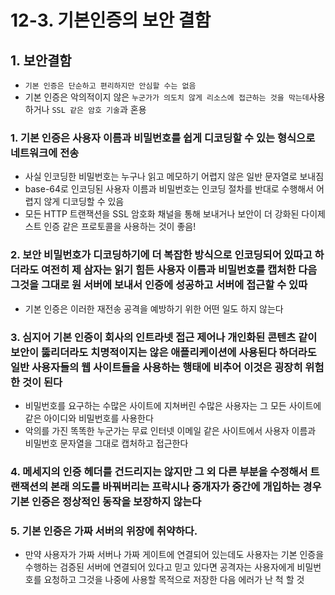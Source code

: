 # 12-3. 기본인증의 보안 결함

## 1. 보안결함

- `기본 인증은 단순하고 편리하지만 안심할 수는 없음`
- 기본 인증은 악의적이지 않은 `누군가가 의도치 않게 리소스에 접근하는 것을 막는데`사용하거나 `SSL 같은 암호 기술`과 혼용

### 1. 기본 인증은 사용자 이름과 비밀번호를 쉽게 디코딩할 수 있는 형식으로 네트워크에 전송

- 사실 인코딩한 비밀번호는 누구나 읽고 메모하기 어렵지 않은 일반 문자열로 보내짐
- base-64로 인코딩된 사용자 이름과 비밀번호는 인코딩 절차를 반대로 수행해서 어렵지 않게 디코딩할 수 있음
- 모든 HTTP 트랜잭션을 SSL 암호화 채널을 통해 보내거나 보안이 더 강화된 다이제스트 인증 같은 프로토콜을 사용하는 것이 좋음!

### 2. 보안 비밀번호가 디코딩하기에 더 복잡한 방식으로 인코딩되어 있따고 하더라도 여전히 제 삼자는 읽기 힘든 사용자 이름과 비밀번호를 캡처한 다음 그것을 그대로 원 서버에 보내서 인증에 성공하고 서버에 접근할 수 있따

- 기본 인증은 이러한 재전송 공격을 예방하기 위한 어떤 일도 하지 않는다

### 3. 심지어 기본 인증이 회사의 인트라넷 접근 제어나 개인화된 콘텐츠 같이 보안이 뚫리더라도 치명적이지는 않은 애플리케이션에 사용된다 하더라도 일반 사용자들의 웹 사이트들을 사용하는 행태에 비추어 이것은 굉장히 위험한 것이 된다

- 비밀번호를 요구하는 수많은 사이트에 지쳐버린 수많은 사용자는 그 모든 사이트에 같은 아이디와 비밀번호를 사용한다
- 악의를 가진 똑똑한 누군가는 무료 인터넷 이메일 같은 사이트에서 사용자 이름과 비밀번호 문자열을 그대로 캡처하고 접근한다

### 4. 메세지의 인증 헤더를 건드리지는 않지만 그 외 다른 부분을 수정해서 트랜잭션의 본래 의도를 바꿔버리는 프락시나 중개자가 중간에 개입하는 경우 기본 인증은 정상적인 동작을 보장하지 않는다

### 5. 기본 인증은 가짜 서버의 위장에 취약하다.

- 만약 사용자가 가짜 서버나 가짜 게이트에 연결되어 있는데도 사용자는 기본 인증을 수행하는 검증된 서버에 연결되어 있다고 믿고 있다면 공격자는 사용자에게 비밀번호를 요청하고 그것을 나중에 사용할 목적으로 저장한 다음 에러가 난 척 할 것
